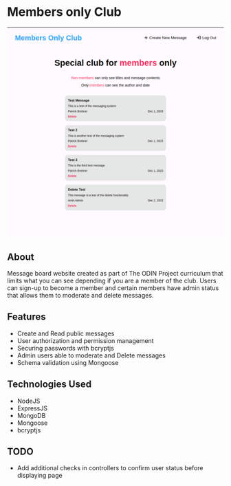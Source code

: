 # Members only Club

![Image](UI.png)

## About

Message board website created as part of The ODIN Project curriculum that limits what you can see depending if you are a member of the club. Users can sign-up to become a member and certain members have admin status that allows them to moderate and delete messages.

## Features

-   Create and Read public messages
-   User authorization and permission management
-   Securing passwords with bcryptjs
-   Admin users able to moderate and Delete messages
-   Schema validation using Mongoose

## Technologies Used

-   NodeJS
-   ExpressJS
-   MongoDB
-   Mongoose
-   bcryptjs

## TODO

-   Add additional checks in controllers to confirm user status before displaying page
